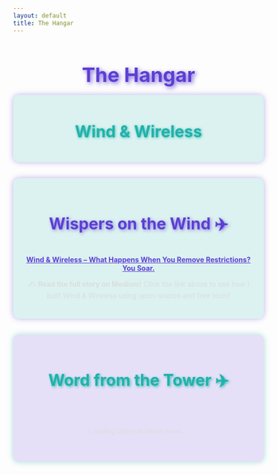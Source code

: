 ```yaml
---
layout: default
title: The Hangar
---
```


<h2 style="text-align: center; font-size: 2.5rem; color: #5D3FD3; text-shadow: 3px 3px 8px rgba(93, 63, 211, 0.8); margin-bottom: 1rem;">
    The Hangar
</h2>

<!-- 🎥 YouTube Widget (Now Full-Width) -->
<div style="display: flex; justify-content: center; flex-wrap: wrap; gap: 10px; padding: 10px; background: rgba(32, 178, 170, 0.15); border-radius: 12px; box-shadow: 0px 0px 12px rgba(93, 63, 211, 0.4); margin-bottom: 2rem;">
    <h3 style="width: 100%; text-align: center; font-size: 2rem; color: #20B2AA; text-shadow: 1px 1px 5px rgba(32, 178, 170, 0.8);">
        Wind & Wireless
    </h3>
    <script type="text/javascript" src="https://feed.mikle.com/js/fw-loader.js" 
        preloader-text="Loading" 
        data-fw-param="171544/">
    </script>
</div>

<!-- 📝 Wispers on the Wind: Blog Section -->
<div style="background: rgba(32, 178, 170, 0.15); padding: 1.5rem; border-radius: 12px; box-shadow: 0px 0px 12px rgba(93, 63, 211, 0.4); margin-bottom: 2rem;">
    <h3 style="text-align: center; font-size: 2rem; color: #5D3FD3; text-shadow: 2px 2px 6px rgba(93, 63, 211, 0.6);">
        Wispers on the Wind ✈️
    </h3>
    <p style="text-align: center;">
        <a href="https://medium.com/@ekwedar/wind-wireless-what-happens-when-you-remove-restrictions-you-soar-4f27f8a516f0" 
           style="color: #5D3FD3; font-weight: bold; text-decoration: underline;">
            Wind & Wireless – What Happens When You Remove Restrictions? You Soar.
        </a>
    </p>
    <p style="text-align: center; color: #ddd;">
        ✍️ <strong>Read the full story on Medium!</strong> Click the link above to see how I built Wind & Wireless using open-source and free tools!
    </p>
</div>

<!-- ✈️ Word from the Tower: RSS-powered Aviation News -->
<div style="background: rgba(93, 63, 211, 0.15); padding: 1.5rem; border-radius: 12px; box-shadow: 0px 0px 12px rgba(32, 178, 170, 0.4); margin-bottom: 2rem;">
    <h3 style="text-align: center; font-size: 2rem; color: #20B2AA; text-shadow: 2px 2px 5px rgba(32, 178, 170, 0.8);">
        Word from the Tower ✈️
    </h3>
    <div id="aviation-rss" style="padding: 1rem; text-align: center;">
        <p style="color: #ddd;">Loading latest aviation news...</p>
    </div>
</div>

<script>
async function fetchAviationRSS() {
    const rssFeedUrl = "https://theaviationist.com/feeds/";

    try {
        console.log("Fetching RSS from:", rssFeedUrl);
        const response = await fetch(`https://corsproxy.io/?${encodeURIComponent(rssFeedUrl)}`);
        const data = await response.text();
        const parser = new DOMParser();
        const xmlDoc = parser.parseFromString(data, "text/xml");

        const items = xmlDoc.querySelectorAll("item");
        let latestArticles = [];

        items.forEach((item, index) => {
            if (index < 5) { // Show top 5 articles
                latestArticles.push({
                    title: item.querySelector("title").textContent,
                    link: item.querySelector("link").textContent,
                    date: item.querySelector("pubDate").textContent
                });
            }
        });

        localStorage.setItem("cachedAviationArticles", JSON.stringify(latestArticles));
        localStorage.setItem("lastAviationUpdate", new Date().toISOString());

        displayAviationArticles(latestArticles);

    } catch (error) {
        console.error("Error fetching RSS:", error);
        document.getElementById("aviation-rss").innerHTML = "<p style='color: red;'>Failed to load articles.</p>";
    }
}

function displayAviationArticles(articles) {
    const feedContainer = document.getElementById("aviation-rss");
    feedContainer.innerHTML = "";

    articles.forEach(article => {
        const articleElement = document.createElement("div");
        articleElement.innerHTML = `
            <p style="padding: 10px; background: rgba(32, 178, 170, 0.2); border-radius: 5px; margin-bottom: 10px;">
                <strong>
                    <a href="${article.link}" target="_blank" style="color: #5D3FD3; text-decoration: none;">
                        ${article.title}
                    </a>
                </strong>
                <br>
                <small style="color: #ddd;">${new Date(article.date).toLocaleDateString()}</small>
            </p>
        `;
        feedContainer.appendChild(articleElement);
    });

    console.log("✅ Aviation news updated!");
}

// ✅ Check for Cached Data and Refresh if Needed
const lastAviationUpdate = localStorage.getItem("lastAviationUpdate");
const cachedAviationArticles = localStorage.getItem("cachedAviationArticles");

if (

